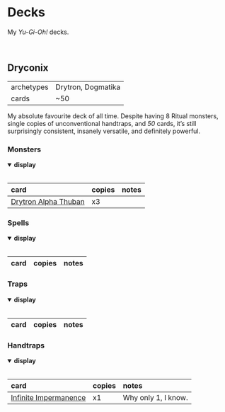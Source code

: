 # Decks

My *Yu-Gi-Oh!* decks.


<br>


## Dryconix

<table>
  <tr>
    <td> archetypes </td>
    <td> Drytron, Dogmatika </td>
  </tr>
  <tr>
    <td> cards </td>
    <td> ~50 </td>
  </tr>
</table>

My absolute favourite deck of all time. Despite having 8 Ritual monsters, single copies of unconventional handtraps, and *50* cards, it’s still surprisingly consistent, insanely versatile, and definitely powerful.

### Monsters

<details open>
  <summary> <b> display </b> </summary> <br>

| card | copies | notes |
| :--- | :----- | :---- |
| [Drytron Alpha Thuban]() | x3 | |

</details>

### Spells

<details open>
  <summary> <b> display </b> </summary> <br>

| card | copies | notes |
| :--- | :----- | :---- |

</details>

### Traps

<details open>
  <summary> <b> display </b> </summary> <br>

| card | copies | notes |
| :--- | :----- | :---- |

</details>

### Handtraps

<details open>
  <summary> <b> display </b> </summary> <br>

| card | copies | notes |
| :--- | :----- | :---- |
| [Infinite Impermanence]() | x1 | Why only 1, I know. |

</details>
